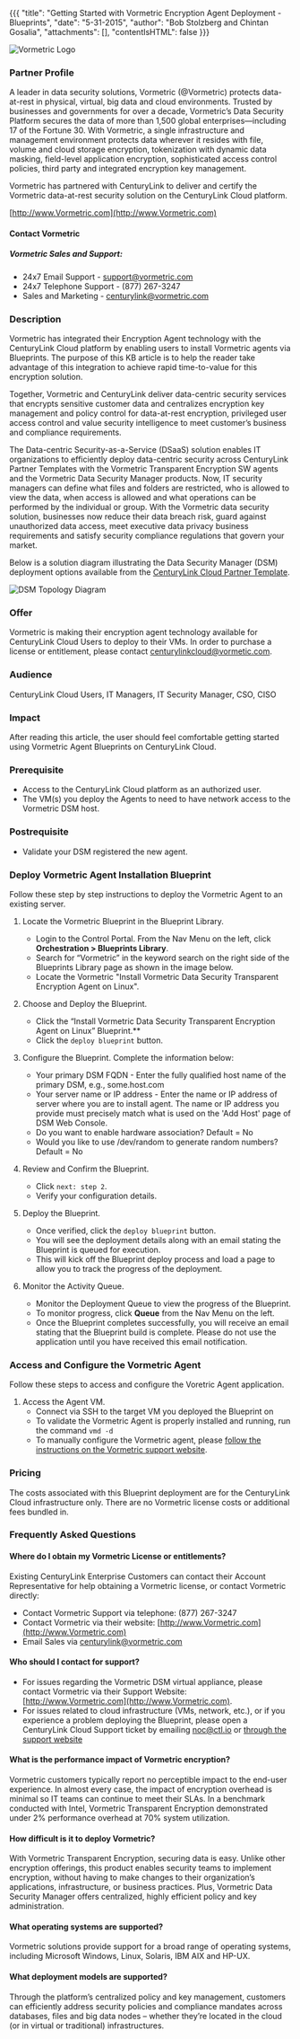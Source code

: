 {{{
  "title": "Getting Started with Vormetric Encryption Agent Deployment - Blueprints",
  "date": "5-31-2015",
  "author": "Bob Stolzberg and Chintan Gosalia",
  "attachments": [],
  "contentIsHTML": false
}}}

![Vormetric Logo](../../images/vormetric-logo.png)

### Partner Profile
A leader in data security solutions, Vormetric (@Vormetric) protects data-at-rest in physical, virtual, big data and cloud environments. Trusted by businesses and governments for over a decade, Vormetric’s Data Security Platform secures the data of more than 1,500 global enterprises—including 17 of the Fortune 30. With Vormetric, a single infrastructure and management environment protects data wherever it resides with file, volume and cloud storage encryption, tokenization with dynamic data masking, field-level application encryption, sophisticated access control policies, third party and integrated encryption key management.

Vormetric has partnered with CenturyLink to deliver and certify the Vormetric data-at-rest security solution on the CenturyLink Cloud platform.

[http://www.Vormetric.com](http://www.Vormetric.com)

#### Contact Vormetric
##### Vormetric Sales and Support:
* 24x7 Email Support - [support@vormetric.com](mailto:support@vormetric.com)
* 24x7 Telephone Support - (877) 267-3247
* Sales and Marketing - [centurylink@vormetric.com](mailto:centurylink@vormetric.com)

### Description
Vormetric has integrated their Encryption Agent technology with the CenturyLink Cloud platform by enabling users to install Vormetric agents via Blueprints. The purpose of this KB article is to help the reader take advantage of this integration to achieve rapid time-to-value for this encryption solution.

Together, Vormetric and CenturyLink deliver data-centric security services that encrypts sensitive customer data and centralizes encryption key management and policy control for data-at-rest encryption, privileged user access control and value security intelligence to meet customer’s business and compliance requirements.

The Data-centric Security-as-a-Service (DSaaS) solution enables IT organizations to efficiently deploy data-centric security across CenturyLink Partner Templates with the Vormetric Transparent Encryption SW agents and the Vormetric Data Security Manager products. Now, IT security managers can define what files and folders are restricted, who is allowed to view the data, when access is allowed and what operations can be performed by the individual or group. With the Vormetric data security solution, businesses now reduce their data breach risk, guard against unauthorized data access, meet executive data privacy business requirements and satisfy security compliance regulations that govern your market.

Below is a solution diagram illustrating the Data Security Manager (DSM) deployment options available from the [CenturyLink Cloud Partner Template](https://www.ctl.io/knowledge-base/ecosystem-partners/getting-started-with-vormetric-dsm/).

![DSM Topology Diagram](../../images/vormetric-dsm-diagram.png)

### Offer
Vormetric is making their encryption agent technology available for CenturyLink Cloud Users to deploy to their VMs. In order to purchase a license or entitlement, please contact [centurylinkcloud@vormetic.com](mailto:centurylinkcloud@vormetic.com).

### Audience
CenturyLink Cloud Users, IT Managers, IT Security Manager, CSO, CISO

### Impact
After reading this article, the user should feel comfortable getting started using Vormetric Agent Blueprints on CenturyLink Cloud.

### Prerequisite
* Access to the CenturyLink Cloud platform as an authorized user.
* The VM(s) you deploy the Agents to need to have network access to the Vormetric DSM host.

### Postrequisite
* Validate your DSM registered the new agent.

### Deploy Vormetric Agent Installation Blueprint
Follow these step by step instructions to deploy the Vormetric Agent to an existing server.

1. Locate the Vormetric Blueprint in the Blueprint Library.
   * Login to the Control Portal. From the Nav Menu on the left, click **Orchestration > Blueprints Library**.
   * Search for “Vormetric” in the keyword search on the right side of the Blueprints Library page as shown in the image below.
   * Locate the Vormetric "Install Vormetric Data Security Transparent Encryption Agent on Linux".

2. Choose and Deploy the Blueprint.
   * Click the “Install Vormetric Data Security Transparent Encryption Agent on Linux” Blueprint.**
   * Click the `deploy blueprint` button.

3. Configure the Blueprint.
   Complete the information below:

   * Your primary DSM FQDN - Enter the fully qualified host name of the primary DSM, e.g., some.host.com
   * Your server name or IP address - Enter the name or IP address of server where you are to install agent. The name or IP address you provide must precisely match what is used on the 'Add Host' page of DSM Web Console.
   * Do you want to enable hardware association? Default = No
   * Would you like to use /dev/random to generate random numbers?  Default = No

4. Review and Confirm the Blueprint.
   * Click `next: step 2`.
   * Verify your configuration details.

5. Deploy the Blueprint.
   * Once verified, click the `deploy blueprint` button.
   * You will see the deployment details along with an email stating the Blueprint is queued for execution.
   * This will kick off the Blueprint deploy process and load a page to allow you to track the progress of the deployment.

6. Monitor the Activity Queue.
   * Monitor the Deployment Queue to view the progress of the Blueprint.
   * To monitor progress, click **Queue** from the Nav Menu on the left.
   * Once the Blueprint completes successfully, you will receive an email stating that the Blueprint build is complete. Please do not use the application until you have received this email notification.

### Access and Configure the Vormetric Agent
Follow these steps to access and configure the Voretric Agent application.

1. Access the Agent VM.
   * Connect via SSH to the target VM you deployed the Blueprint on
   * To validate the Vormetric Agent is properly installed and running, run the command `vmd -d`
   * To manually configure the Vormetric agent, please [follow the instructions on the Vormetric support website](http://www.Vormetric.com).

### Pricing
The costs associated with this Blueprint deployment are for the CenturyLink Cloud infrastructure only. There are no Vormetric license costs or additional fees bundled in.

### Frequently Asked Questions
#### Where do I obtain my Vormetric License or entitlements?
Existing CenturyLink Enterprise Customers can contact their Account Representative for help obtaining a Vormetric license, or contact Vormetric directly:
* Contact Vormetric Support via telephone: (877) 267-3247
* Contact Vormetric via their website: [http://www.Vormetric.com](http://www.Vormetric.com)
* Email Sales via [centurylink@vormetric.com](mailto:centurylink@vormetric.com)

#### Who should I contact for support?
* For issues regarding the Vormetric DSM virtual appliance, please contact Vormetric via their Support Website: [http://www.Vormetric.com](http://www.Vormetric.com).
* For issues related to cloud infrastructure (VMs, network, etc.), or if you experience a problem deploying the Blueprint, please open a CenturyLink Cloud Support ticket by emailing [noc@ctl.io](mailto:noc@ctl.io) or [through the support website](https://t3n.zendesk.com/tickets/new)

#### What is the performance impact of Vormetric encryption?
Vormetric customers typically report no perceptible impact to the end-user experience. In almost every case, the impact of encryption overhead is minimal so IT teams can continue to meet their SLAs. In a benchmark conducted with Intel, Vormetric Transparent Encryption demonstrated under 2% performance overhead at 70% system utilization.

#### How difficult is it to deploy Vormetric?
With Vormetric Transparent Encryption, securing data is easy. Unlike other encryption offerings, this product enables security teams to implement encryption, without having to make changes to their organization’s applications, infrastructure, or business practices. Plus, Vormetric Data Security Manager offers centralized, highly efficient policy and key administration.

#### What operating systems are supported?
Vormetric solutions provide support for a broad range of operating systems, including Microsoft Windows, Linux, Solaris, IBM AIX and HP-UX.

#### What deployment models are supported?
Through the platform’s centralized policy and key management, customers can efficiently address security policies and compliance mandates across databases, files and big data nodes – whether they’re located in the cloud (or in virtual or traditional) infrastructures.
